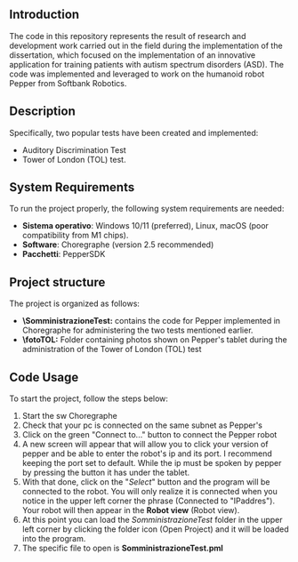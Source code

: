 ## **Introduction**

The code in this repository represents the result of research and development work carried out in the field during the implementation of the dissertation, which focused on the implementation of an innovative application for training patients with autism spectrum disorders (ASD). The code was implemented and leveraged to work on the humanoid robot Pepper from Softbank Robotics.


 ## **Description**

Specifically, two popular tests have been created and implemented:

- Auditory Discrimination Test
- Tower of London (TOL) test.


## **System Requirements**

To run the project properly, the following system requirements are needed:

- **Sistema operativo**: Windows 10/11 (preferred), Linux, macOS (poor compatibility from M1 chips).
- **Software**: Choregraphe (version 2.5 recommended)
- **Pacchetti**: PepperSDK



## **Project structure**
The project is organized as follows:

- **\SomministrazioneTest:** contains the code for Pepper implemented in Choregraphe for administering the two tests mentioned earlier.
- **\fotoTOL:** Folder containing photos shown on Pepper's tablet during the administration of the Tower of London (TOL) test



## **Code Usage**
To start the project, follow the steps below:

1. Start the sw Choregraphe
2. Check that your pc is connected on the same subnet as Pepper's
3. Click on the green "Connect to..." button to connect the Pepper robot
4. A new screen will appear that will allow you to click your version of pepper and be able to enter the robot's ip and its port. I recommend keeping the port set to default. While the ip must be spoken by pepper by pressing the button it has under the tablet. 
5. With that done, click on the "*Select*" button and the program will be connected to the robot. You will only realize it is connected when you notice in the upper left corner the phrase (Connected to "IPaddres"). Your robot will then appear in the **Robot view** (Robot view).
6. At this point you can load the *SomministrazioneTest* folder in the upper left corner by clicking the folder icon (Open Project) and it will be loaded into the program.
7. The specific file to open is **SomministrazioneTest.pml**

